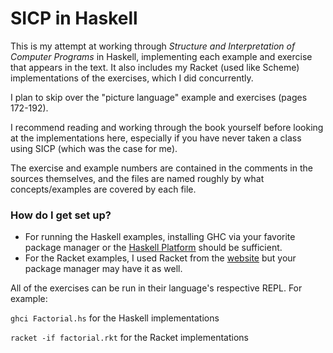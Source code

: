# SICP in Haskell #

This is my attempt at working through _Structure and Interpretation of Computer Programs_ in Haskell, implementing each example and exercise that appears in the text. It also includes my Racket (used like Scheme) implementations of the exercises, which I did concurrently.

I plan to skip over the "picture language" example and exercises (pages 172-192).

I recommend reading and working through the book yourself before looking at the implementations here, especially if you have never taken a class using SICP (which was the case for me).

The exercise and example numbers are contained in the comments in the sources themselves, and the files are named roughly by what concepts/examples are covered by each file.

### How do I get set up? ###

* For running the Haskell examples, installing GHC via your favorite package manager or the [Haskell Platform](https://www.haskell.org/platform/) should be sufficient.
* For the Racket examples, I used Racket from the [website](http://download.racket-lang.org) but your package manager may have it as well.

All of the exercises can be run in their language's respective REPL. For example:

`ghci Factorial.hs` for the Haskell implementations

`racket -if factorial.rkt` for the Racket implementations
